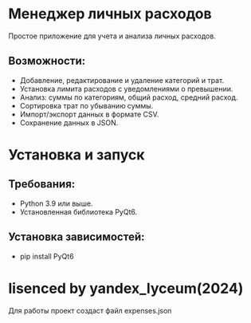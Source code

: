# Менеджер личных расходов

Простое приложение для учета и анализа личных расходов.  

## Возможности:
- Добавление, редактирование и удаление категорий и трат.  
- Установка лимита расходов с уведомлениями о превышении.  
- Анализ: суммы по категориям, общий расход, средний расход.  
- Сортировка трат по убыванию суммы.  
- Импорт/экспорт данных в формате CSV.  
- Сохранение данных в JSON.

# Установка и запуск
## Требования:
- Python 3.9 или выше.
- Установленная библиотека PyQt6.
## Установка зависимостей:
- pip install PyQt6

# lisenced by yandex_lyceum(2024)
Для работы проект создаст файл expenses.json
